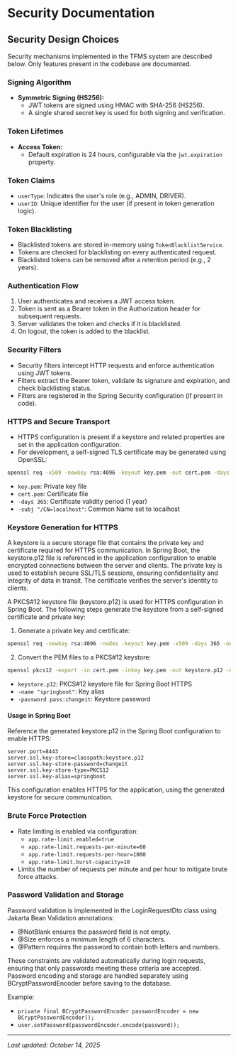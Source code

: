 # Security Documentation

## Security Design Choices

Security mechanisms implemented in the TFMS system are described below. Only features present in the codebase are documented.

### Signing Algorithm

- **Symmetric Signing (HS256):**
  - JWT tokens are signed using HMAC with SHA-256 (HS256).
  - A single shared secret key is used for both signing and verification.

### Token Lifetimes

- **Access Token:**
  - Default expiration is 24 hours, configurable via the `jwt.expiration` property.

### Token Claims

- `userType`: Indicates the user's role (e.g., ADMIN, DRIVER).
- `userID`: Unique identifier for the user (if present in token generation logic).

### Token Blacklisting

- Blacklisted tokens are stored in-memory using `TokenBlacklistService`.
- Tokens are checked for blacklisting on every authenticated request.
- Blacklisted tokens can be removed after a retention period (e.g., 2 years).

### Authentication Flow

1. User authenticates and receives a JWT access token.
2. Token is sent as a Bearer token in the Authorization header for subsequent requests.
3. Server validates the token and checks if it is blacklisted.
4. On logout, the token is added to the blacklist.

### Security Filters

- Security filters intercept HTTP requests and enforce authentication using JWT tokens.
- Filters extract the Bearer token, validate its signature and expiration, and check blacklisting status.
- Filters are registered in the Spring Security configuration (if present in code).

### HTTPS and Secure Transport

- HTTPS configuration is present if a keystore and related properties are set in the application configuration.
- For development, a self-signed TLS certificate may be generated using OpenSSL:

```bash
openssl req -x509 -newkey rsa:4096 -keyout key.pem -out cert.pem -days 365 -nodes -subj "/CN=localhost"
```

- `key.pem`: Private key file
- `cert.pem`: Certificate file
- `-days 365`: Certificate validity period (1 year)
- `-subj "/CN=localhost"`: Common Name set to localhost

### Keystore Generation for HTTPS

A keystore is a secure storage file that contains the private key and certificate required for HTTPS communication. In Spring Boot, the keystore.p12 file is referenced in the application configuration to enable encrypted connections between the server and clients. The private key is used to establish secure SSL/TLS sessions, ensuring confidentiality and integrity of data in transit. The certificate verifies the server's identity to clients.

A PKCS#12 keystore file (keystore.p12) is used for HTTPS configuration in Spring Boot. The following steps generate the keystore from a self-signed certificate and private key:

1. Generate a private key and certificate:

```bash
openssl req -newkey rsa:4096 -nodes -keyout key.pem -x509 -days 365 -out cert.pem -subj "/CN=localhost"
```

2. Convert the PEM files to a PKCS#12 keystore:

```bash
openssl pkcs12 -export -in cert.pem -inkey key.pem -out keystore.p12 -name "springboot" -password pass:changeit
```

- `keystore.p12`: PKCS#12 keystore file for Spring Boot HTTPS
- `-name "springboot"`: Key alias
- `-password pass:changeit`: Keystore password

#### Usage in Spring Boot

Reference the generated keystore.p12 in the Spring Boot configuration to enable HTTPS:

```
server.port=8443
server.ssl.key-store=classpath:keystore.p12
server.ssl.key-store-password=changeit
server.ssl.key-store-type=PKCS12
server.ssl.key-alias=springboot
```

This configuration enables HTTPS for the application, using the generated keystore for secure communication.

### Brute Force Protection

- Rate limiting is enabled via configuration:
  - `app.rate-limit.enabled=true`
  - `app.rate-limit.requests-per-minute=60`
  - `app.rate-limit.requests-per-hour=1000`
  - `app.rate-limit.burst-capacity=10`
- Limits the number of requests per minute and per hour to mitigate brute force attacks.

### Password Validation and Storage

Password validation is implemented in the LoginRequestDto class using Jakarta Bean Validation annotations:
- @NotBlank ensures the password field is not empty.
- @Size enforces a minimum length of 6 characters.
- @Pattern requires the password to contain both letters and numbers.

These constraints are validated automatically during login requests, ensuring that only passwords meeting these criteria are accepted. Password encoding and storage are handled separately using BCryptPasswordEncoder before saving to the database.

Example:
- `private final BCryptPasswordEncoder passwordEncoder = new BCryptPasswordEncoder();`
- `user.setPassword(passwordEncoder.encode(password));`

---
_Last updated: October 14, 2025_
